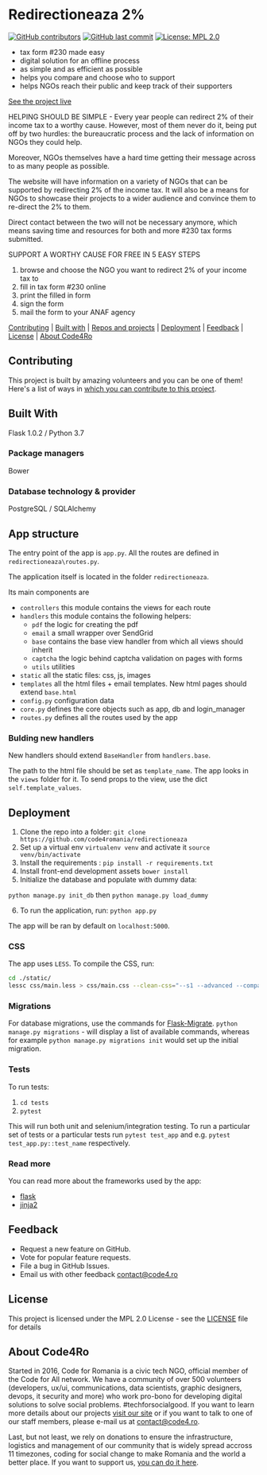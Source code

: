 # Redirectioneaza 2%

[![GitHub contributors](https://img.shields.io/github/contributors/code4romania/redirectioneaza.svg?style=for-the-badge)](https://github.com/code4romania/redirectioneaza/graphs/contributors) [![GitHub last commit](https://img.shields.io/github/last-commit/code4romania/redirectioneaza.svg?style=for-the-badge)](https://github.com/code4romania/redirectioneaza/commits/master) [![License: MPL 2.0](https://img.shields.io/badge/license-MPL%202.0-brightgreen.svg?style=for-the-badge)](https://opensource.org/licenses/MPL-2.0)

* tax form #230 made easy
* digital solution for an offline process
* as simple and as efficient as possible
* helps you compare and choose who to support
* helps NGOs reach their public and keep track of their supporters

[See the project live](http://redirectioneaza.ro/)

HELPING SHOULD BE SIMPLE - Every year people can redirect 2% of their income tax to a worthy cause. However, most of them never do it, being put off by two hurdles: the bureaucratic process and the lack of information on NGOs they could help.

Moreover, NGOs themselves have a hard time getting their message across to as many people as possible.

The website will have information on a variety of NGOs that can be supported by redirecting 2% of the income tax. It will also be a means for NGOs to showcase their projects to a wider audience and convince them to re-direct the 2% to them.

Direct contact between the two will not be necessary anymore, which means saving time and resources for both and more #230 tax forms submitted.

SUPPORT A WORTHY CAUSE FOR FREE IN 5 EASY STEPS

1. browse and choose the NGO you want to redirect 2% of your income tax to
2. fill in tax form #230 online
3. print the filled in form
4. sign the form
5. mail the form to your ANAF agency

[Contributing](#contributing) | [Built with](#built-with) | [Repos and projects](#repos-and-projects) | [Deployment](#deployment) | [Feedback](#feedback) | [License](#license) | [About Code4Ro](#about-code4ro)

## Contributing

This project is built by amazing volunteers and you can be one of them! Here's a list of ways in [which you can contribute to this project](.github/CONTRIBUTING.MD).

## Built With

Flask 1.0.2 / Python 3.7

### Package managers

Bower

### Database technology & provider

PostgreSQL / SQLAlchemy

## App structure

The entry point of the app is `app.py`. 
All the routes are defined in `redirectioneaza\routes.py`.

The application itself is located in the folder `redirectioneaza`.


Its main components are
* `controllers`  this module contains the views for each route
* `handlers` this module contains the following helpers:
    * `pdf` the logic for creating the pdf
    * `email` a small wrapper over SendGrid
    * `base` contains the base view handler from which all views should inherit
    * `captcha` the logic behind captcha validation on pages with forms
    * `utils` utilities  
* `static` all the static files: css, js, images
* `templates` all the html files + email templates. New html pages should extend `base.html`
* `config.py` configuration data
* `core.py` defines the core objects such as app, db and login_manager
* `routes.py` defines all the routes used by the app

### Bulding new handlers

New handlers should extend `BaseHandler` from `handlers.base`. 

The path to the html file should be set as `template_name`. The app looks in the `views` folder for it.
To send props to the view, use the dict `self.template_values`.

## Deployment

1. Clone the repo into a folder: `git clone https://github.com/code4romania/redirectioneaza`
2. Set up a virtual env `virtualenv venv` and activate it `source venv/bin/activate`
3. Install the requirements : `pip install -r requirements.txt`
4. Install front-end development assets `bower install`
5. Initialize the database and populate with dummy data:

`python manage.py init_db` then
`python manage.py load_dummy`

6.  To run the application, run:
`python app.py`

The app will be ran by default on `localhost:5000`.

### CSS
The app uses `LESS`. To compile the CSS, run:
```sh
cd ./static/
lessc css/main.less > css/main.css --clean-css="--s1 --advanced --compatibility=ie8"
```

### Migrations

For database migrations, use the commands for [Flask-Migrate](https://flask-migrate.readthedocs.io/en/latest/).
`python manage.py migrations` - will display a list of available commands, whereas for example `python manage.py migrations init` would set up the initial migration.

### Tests

To run tests:
1. `cd tests`
2. `pytest`

This will run both unit and selenium/integration testing. To run a particular set of tests or a particular tests run `pytest test_app` and e.g. `pytest test_app.py::test_name` respectively.

### Read more
You can read more about the frameworks used by the app:
* [flask](http://flask.pocoo.org/)
* [jinja2](http://jinja.pocoo.org/docs/dev/templates/)

## Feedback

* Request a new feature on GitHub.
* Vote for popular feature requests.
* File a bug in GitHub Issues.
* Email us with other feedback [contact@code4.ro](mailto:contact@code.ro)

## License

This project is licensed under the MPL 2.0 License - see the [LICENSE](LICENSE) file for details

## About Code4Ro

Started in 2016, Code for Romania is a civic tech NGO, official member of the Code for All network. We have a community of over 500 volunteers (developers, ux/ui, communications, data scientists, graphic designers, devops, it security and more) who work pro-bono for developing digital solutions to solve social problems. #techforsocialgood. If you want to learn more details about our projects [visit our site](https://www.code4.ro/en/) or if you want to talk to one of our staff members, please e-mail us at contact@code4.ro.

Last, but not least, we rely on donations to ensure the infrastructure, logistics and management of our community that is widely spread accross 11 timezones, coding for social change to make Romania and the world a better place. If you want to support us, [you can do it here](https://code4.ro/en/donate/).
